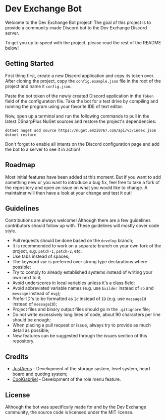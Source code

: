 # Dev Exchange Bot
Welcome to the Dev Exchange Bot project! The goal of this project is to provide a
community-made Discord bot to the Dev Exchange Discord server.

To get you up to speed with the project, please read the rest of the README below!

## Getting Started
First thing first, create a new Discord application and copy its token over. After
cloning the project, copy the `config.example.json` file in the root of the project
and name it `config.json`.

Paste the bot token of the newly created Discord application in the `Token` field
of the configuration file. Take the bot for a test drive by compiling and running
the program using your favorite IDE of text editor.

Now, open up a terminal and run the following commands to pull in the latest
DSharpPlus NuGet sources and restore the project's dependencies:
```
dotnet nuget add source https://nuget.emzi0767.com/api/v3/index.json
dotnet restore
```
Don't forget to enable all intents on the Discord configuration page and add
the bot to a server to see it in action!

## Roadmap
Most initial features have been added at this moment. But if you want to add something
new or you want to introduce a bug fix, feel free to take a fork of the repository
and open an issue on what you would like to change. A maintainer will then have a look
at your change and test it out!

## Guidelines
Contributions are always welcome! Although there are a few guidelines contributors
should follow up with. These guidelines will mostly cover code style.

- Pull requests should be done based on the `develop` branch;
- It is recommended to work on a separate branch on your own fork of the project, e.g. `patch-1`, `patch-2`, etc.
- Use tabs instead of spaces;
- The keyword `var` is preferred over strong type declarations where possible;
- Try to comply to already established systems instead of writing your own next to it;
- Avoid underscores in local variables unless it's a class field;
- Avoid abbreviated variable names (e.g. use `builder` instead of `sb` and `message` instead of `msg`);
- Prefer ID's to be formatted as `Id` instead of `ID` (e.g. use `messageId` instead of `messageID`);
- Project files and binary output files should go in the `.gitignore` file;
- Do not write excessively long lines of code, about 90 characters per line should be enough;
- When placing a pull request or issue, always try to provide as much detail as possible;
- New features can be suggested through the issues section of this repository.

## Credits

- [JustAeris](https://github.com/JustAeris) - Development of the storage system, level system, heart board and quoting system;
- [CoolGabrijel](https://github.com/CoolGabrijel) - Development of the role menu feature.

## License
Although the bot was specifically made for and by the Dev Exchange community, the
source code is licensed under the MIT license.
